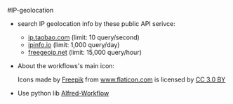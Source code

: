 #IP-geolocation

* search IP geolocation info by these public API serivce:

    * [ip.taobao.com](http://ip.taobao.com) (limit: 10 query/second)
    * [ipinfo.io](http://ipinfo.io)  (limit: 1,000 query/day)
    * [freegeoip.net](https://freegeoip.net)  (limit: 15,000 query/hour)


* About the workflows's main icon: 

  Icons made by <a href="http://www.freepik.com" title="Freepik">Freepik</a> from <a href="http://www.flaticon.com" title="Flaticon">www.flaticon.com</a> is licensed by <a href="http://creativecommons.org/licenses/by/3.0/" title="Creative Commons BY 3.0" target="_blank">CC 3.0 BY</a>


* Use python lib [Alfred-Workflow](https://github.com/deanishe/alfred-workflow)
